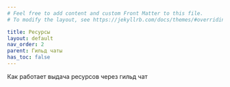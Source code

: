 ```yaml
---
# Feel free to add content and custom Front Matter to this file.
# To modify the layout, see https://jekyllrb.com/docs/themes/#overriding-theme-defaults

title: Ресурсы  
layout: default
nav_order: 2
parent: Гильд чаты
has_toc: false
---
```


Как работает выдача ресурсов через гильд чат 

[guild_roster]: images/guild_roster.png


